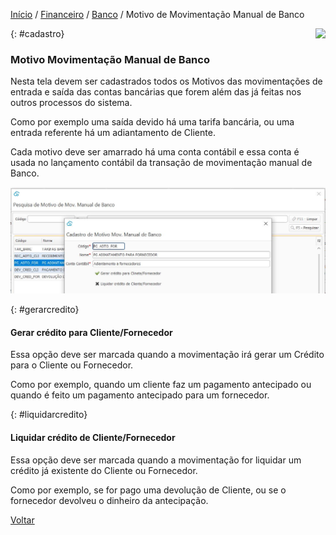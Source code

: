 [Início](index.md) / [Financeiro](financeiro.md) /  [Banco](financeiro.md#financeirobanco) / Motivo de Movimentação Manual de Banco

<a href="http://docs.continentenuvem.com.br/dicas.html#dicas"><img align="right" src="http://docs.continentenuvem.com.br/images/dicas.png"></a>



{: #cadastro}

### Motivo Movimentação Manual de Banco

Nesta tela devem ser cadastrados todos os Motivos das movimentações de entrada e saída das contas bancárias que forem além das já feitas nos outros processos do sistema.

Como por exemplo uma saída devido há uma tarifa bancária, ou uma entrada referente há um adiantamento de Cliente. 

Cada motivo deve ser amarrado há uma conta contábil e essa conta é usada no lançamento contábil da transação de movimentação manual de Banco.

![](images/financeiro_motivo_movimentacao_manual.JPG)

{: #gerarcredito}

#### Gerar crédito para Cliente/Fornecedor

Essa opção deve ser marcada quando a movimentação irá gerar um Crédito para o Cliente ou Fornecedor.

Como por exemplo, quando um cliente faz um pagamento antecipado ou quando é feito um pagamento antecipado para um fornecedor. 

{: #liquidarcredito}

#### Liquidar crédito de Cliente/Fornecedor

Essa opção deve ser marcada quando a movimentação for liquidar um crédito já existente do Cliente ou Fornecedor.

Como por exemplo,  se for pago uma devolução de Cliente, ou se o fornecedor devolveu o dinheiro da antecipação.



[Voltar](financeiro.md#financeirobanco)



